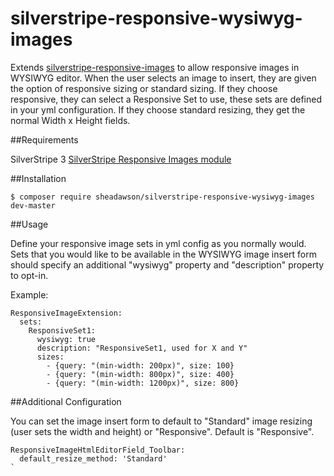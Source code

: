 # silverstripe-responsive-wysiwyg-images

Extends [silverstripe-responsive-images](https://github.com/sheadawson/silverstripe-responsive-wysiwyg-images) to allow responsive images in WYSIWYG editor. When the user selects an image to insert, they are given the option of responsive sizing or standard sizing. If they choose responsive, they can select a Responsive Set to use, these sets are defined in your yml configuration. If they choose standard resizing, they get the normal Width x Height fields. 

##Requirements

SilverStripe 3
[SilverStripe Responsive Images module](https://github.com/sheadawson/silverstripe-responsive-wysiwyg-images)

##Installation

```
$ composer require sheadawson/silverstripe-responsive-wysiwyg-images dev-master
```

##Usage

Define your responsive image sets in yml config as you normally would. Sets that you would like to be available in the WYSIWYG image insert form should specify an additional "wysiwyg" property and "description" property to opt-in.

Example: 

```
ResponsiveImageExtension:
  sets:
    ResponsiveSet1:
      wysiwyg: true
      description: "ResponsiveSet1, used for X and Y"
      sizes:
        - {query: "(min-width: 200px)", size: 100}
        - {query: "(min-width: 800px)", size: 400}
        - {query: "(min-width: 1200px)", size: 800}
```

##Additional Configuration

You can set the image insert form to default to "Standard" image resizing (user sets the width and height) or "Responsive". Default is "Responsive". 
```
ResponsiveImageHtmlEditorField_Toolbar:
  default_resize_method: 'Standard'
`
